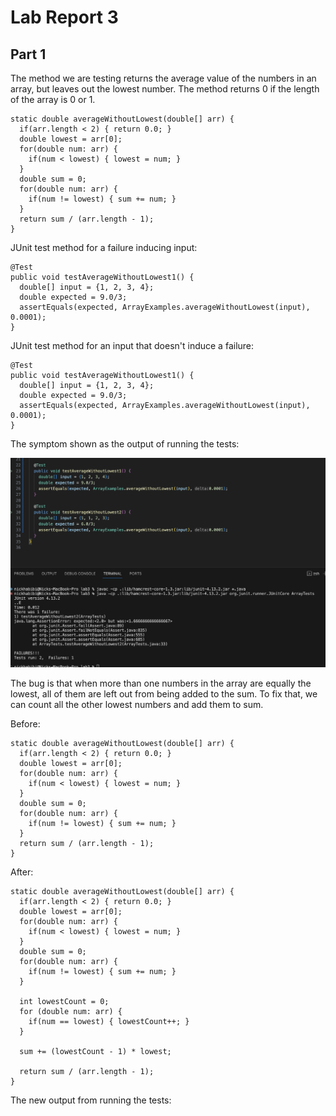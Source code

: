 # Lab Report 3

## Part 1

The method we are testing returns the average value of the numbers in an array, but leaves out the lowest number. The method returns 0 if the length of the array is 0 or 1.

```
static double averageWithoutLowest(double[] arr) {
  if(arr.length < 2) { return 0.0; }
  double lowest = arr[0];
  for(double num: arr) {
    if(num < lowest) { lowest = num; }
  }
  double sum = 0;
  for(double num: arr) {
    if(num != lowest) { sum += num; }
  }
  return sum / (arr.length - 1);
}
```

JUnit test method for a failure inducing input:

```
@Test
public void testAverageWithoutLowest1() {
  double[] input = {1, 2, 3, 4};
  double expected = 9.0/3;
  assertEquals(expected, ArrayExamples.averageWithoutLowest(input), 0.0001);
}
```

JUnit test method for an input that doesn't induce a failure:

```
@Test
public void testAverageWithoutLowest1() {
  double[] input = {1, 2, 3, 4};
  double expected = 9.0/3;
  assertEquals(expected, ArrayExamples.averageWithoutLowest(input), 0.0001);
}
```

The symptom shown as the output of running the tests:

![symptom](images/lab-3-1.png)

The bug is that when more than one numbers in the array are equally the lowest, all of them are left out from being added to the sum. To fix that, we can count all the other lowest numbers and add them to sum.

Before:

```
static double averageWithoutLowest(double[] arr) {
  if(arr.length < 2) { return 0.0; }
  double lowest = arr[0];
  for(double num: arr) {
    if(num < lowest) { lowest = num; }
  }
  double sum = 0;
  for(double num: arr) {
    if(num != lowest) { sum += num; }
  }
  return sum / (arr.length - 1);
}
```
After:

```
static double averageWithoutLowest(double[] arr) {
  if(arr.length < 2) { return 0.0; }
  double lowest = arr[0];
  for(double num: arr) {
    if(num < lowest) { lowest = num; }
  }
  double sum = 0;
  for(double num: arr) {
    if(num != lowest) { sum += num; }
  }

  int lowestCount = 0;
  for (double num: arr) {
    if(num == lowest) { lowestCount++; }
  }
  
  sum += (lowestCount - 1) * lowest;

  return sum / (arr.length - 1);
}
```

The new output from running the tests:





